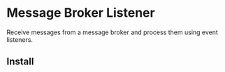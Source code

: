 # Message Broker Listener

Receive messages from a message broker and process them using event listeners.

## Install